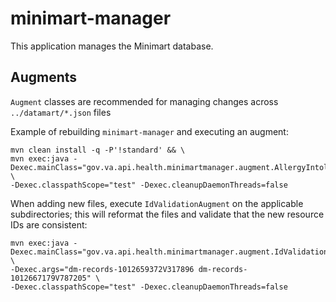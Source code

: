 # minimart-manager

This application manages the Minimart database.

## Augments

`Augment` classes are recommended for managing changes across `../datamart/*.json` files

Example of rebuilding `minimart-manager` and executing an augment:

```
mvn clean install -q -P'!standard' && \
mvn exec:java -Dexec.mainClass="gov.va.api.health.minimartmanager.augment.AllergyIntoleranceSubstanceAugment" \
-Dexec.classpathScope="test" -Dexec.cleanupDaemonThreads=false
```

When adding new files, execute `IdValidationAugment` on the applicable subdirectories;
this will reformat the files and validate that the new resource IDs are consistent:

```
mvn exec:java -Dexec.mainClass="gov.va.api.health.minimartmanager.augment.IdValidationAugment" \
-Dexec.args="dm-records-1012659372V317896 dm-records-1012667179V787205" \
-Dexec.classpathScope="test" -Dexec.cleanupDaemonThreads=false
```
